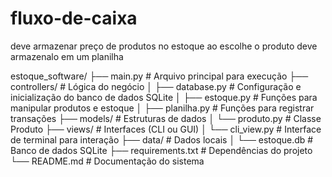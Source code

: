 # fluxo-de-caixa



deve armazenar preço de produtos no estoque ao escolhe o produto deve armazenalo em um planilha 








estoque_software/
├── main.py             # Arquivo principal para execução
├── controllers/        # Lógica do negócio
│   ├── database.py     # Configuração e inicialização do banco de dados SQLite
│   ├── estoque.py      # Funções para manipular produtos e estoque
│   ├── planilha.py     # Funções para registrar transações
├── models/             # Estruturas de dados
│   └── produto.py      # Classe Produto
├── views/              # Interfaces (CLI ou GUI)
│   └── cli_view.py     # Interface de terminal para interação
├── data/               # Dados locais
│   └── estoque.db      # Banco de dados SQLite
├── requirements.txt    # Dependências do projeto
└── README.md           # Documentação do sistema
